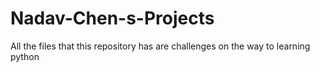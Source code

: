 # Nadav-Chen-s-Projects
All the files that this repository has are challenges on the way to learning python
